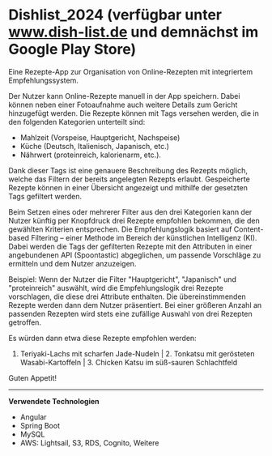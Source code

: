 # Dishlist_2024 (verfügbar unter www.dish-list.de und demnächst im Google Play Store)
Eine Rezepte-App zur Organisation von Online-Rezepten mit integriertem Empfehlungssystem.

Der Nutzer kann Online-Rezepte manuell in der App speichern. Dabei können neben einer Fotoaufnahme auch weitere Details zum Gericht hinzugefügt werden. Die Rezepte können mit Tags versehen werden, die in den folgenden Kategorien unterteilt sind:

- Mahlzeit (Vorspeise, Hauptgericht, Nachspeise)  
- Küche (Deutsch, Italienisch, Japanisch, etc.)  
- Nährwert (proteinreich, kalorienarm, etc.).

Dank dieser Tags ist eine genauere Beschreibung des Rezepts möglich, welche das Filtern der bereits angelegten Rezepts erlaubt.
Gespeicherte Rezepte können in einer Übersicht angezeigt und mithilfe der gesetzten Tags gefiltert werden.

Beim Setzen eines oder mehrerer Filter aus den drei Kategorien kann der Nutzer künftig per Knopfdruck drei Rezepte empfohlen bekommen, die den gewählten Kriterien entsprechen. Die Empfehlungslogik basiert auf Content-based Filtering – einer Methode im Bereich der künstlichen Intelligenz (KI). Dabei werden die Tags der gefilterten Rezepte mit den Attributen in einer angebundenen API (Spoontastic) abgeglichen, um passende Vorschläge zu ermitteln und dem Nutzer anzuzeigen.

Beispiel: Wenn der Nutzer die Filter "Hauptgericht", "Japanisch" und "proteinreich" auswählt, wird die Empfehlungslogik drei Rezepte vorschlagen, die diese drei Attribute enthalten. Die übereinstimmenden Rezepte werden dann dem Nutzer präsentiert. Bei einer größeren Anzahl an passenden Rezepten wird stets eine zufällige Auswahl von drei Rezepten getroffen.

Es würden dann etwa diese Rezepte empfohlen werden:

1. Teriyaki-Lachs mit scharfen Jade-Nudeln | 2. Tonkatsu mit gerösteten Wasabi-Kartoffeln | 3. Chicken Katsu im süß-sauren Schlachtfeld 

Guten Appetit!





____


**Verwendete Technologien**

- Angular
- Spring Boot
- MySQL
- AWS: Lightsail, S3, RDS, Cognito, Weitere
  
